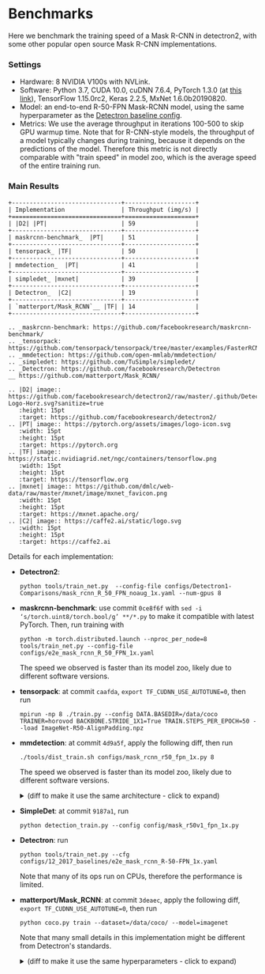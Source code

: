 
# Benchmarks

Here we benchmark the training speed of a Mask R-CNN in detectron2,
with some other popular open source Mask R-CNN implementations.


### Settings

* Hardware: 8 NVIDIA V100s with NVLink.
* Software: Python 3.7, CUDA 10.0, cuDNN 7.6.4, PyTorch 1.3.0 (at
  [this link](https://download.pytorch.org/whl/nightly/cu100/torch-1.3.0%2Bcu100-cp37-cp37m-linux_x86_64.whl)),
  TensorFlow 1.15.0rc2, Keras 2.2.5, MxNet 1.6.0b20190820.
* Model: an end-to-end R-50-FPN Mask-RCNN model, using the same hyperparameter as the
	[Detectron baseline config](https://github.com/facebookresearch/Detectron/blob/master/configs/12_2017_baselines/e2e_mask_rcnn_R-50-FPN_1x.yaml).
* Metrics: We use the average throughput in iterations 100-500 to skip GPU warmup time.
	Note that for R-CNN-style models, the throughput of a model typically changes during training, because
	it depends on the predictions of the model. Therefore this metric is not directly comparable with
	"train speed" in model zoo, which is the average speed of the entire training run.


### Main Results

```eval_rst
+-------------------------------+--------------------+
| Implementation                | Throughput (img/s) |
+===============================+====================+
| |D2| |PT|                     | 59                 |
+-------------------------------+--------------------+
| maskrcnn-benchmark_  |PT|     | 51                 |
+-------------------------------+--------------------+
| tensorpack_ |TF|              | 50                 |
+-------------------------------+--------------------+
| mmdetection_  |PT|            | 41                 |
+-------------------------------+--------------------+
| simpledet_ |mxnet|            | 39                 |
+-------------------------------+--------------------+
| Detectron_  |C2|              | 19                 |
+-------------------------------+--------------------+
| `matterport/Mask_RCNN`__ |TF| | 14                 |
+-------------------------------+--------------------+

.. _maskrcnn-benchmark: https://github.com/facebookresearch/maskrcnn-benchmark/
.. _tensorpack: https://github.com/tensorpack/tensorpack/tree/master/examples/FasterRCNN
.. _mmdetection: https://github.com/open-mmlab/mmdetection/
.. _simpledet: https://github.com/TuSimple/simpledet/
.. _Detectron: https://github.com/facebookresearch/Detectron
__ https://github.com/matterport/Mask_RCNN/

.. |D2| image:: https://github.com/facebookresearch/detectron2/raw/master/.github/Detectron2-Logo-Horz.svg?sanitize=true
   :height: 15pt
   :target: https://github.com/facebookresearch/detectron2/
.. |PT| image:: https://pytorch.org/assets/images/logo-icon.svg
   :width: 15pt
   :height: 15pt
   :target: https://pytorch.org
.. |TF| image:: https://static.nvidiagrid.net/ngc/containers/tensorflow.png
   :width: 15pt
   :height: 15pt
   :target: https://tensorflow.org
.. |mxnet| image:: https://github.com/dmlc/web-data/raw/master/mxnet/image/mxnet_favicon.png
   :width: 15pt
   :height: 15pt
   :target: https://mxnet.apache.org/
.. |C2| image:: https://caffe2.ai/static/logo.svg
   :width: 15pt
   :height: 15pt
   :target: https://caffe2.ai
```


Details for each implementation:

* __Detectron2__:
  ```
  python tools/train_net.py  --config-file configs/Detectron1-Comparisons/mask_rcnn_R_50_FPN_noaug_1x.yaml --num-gpus 8
  ```

* __maskrcnn-benchmark__: use commit `0ce8f6f` with `sed -i ‘s/torch.uint8/torch.bool/g’ **/*.py` to make it compatible with latest PyTorch.
  Then, run training with
  ```
  python -m torch.distributed.launch --nproc_per_node=8 tools/train_net.py --config-file configs/e2e_mask_rcnn_R_50_FPN_1x.yaml
  ```
  The speed we observed is faster than its model zoo, likely due to different software versions.

* __tensorpack__: at commit `caafda`, `export TF_CUDNN_USE_AUTOTUNE=0`, then run
  ```
  mpirun -np 8 ./train.py --config DATA.BASEDIR=/data/coco TRAINER=horovod BACKBONE.STRIDE_1X1=True TRAIN.STEPS_PER_EPOCH=50 --load ImageNet-R50-AlignPadding.npz
  ```

* __mmdetection__: at commit `4d9a5f`, apply the following diff, then run
	```
	./tools/dist_train.sh configs/mask_rcnn_r50_fpn_1x.py 8
	```

    The speed we observed is faster than its model zoo, likely due to different software versions.

	<details>
	<summary>
	(diff to make it use the same architecture - click to expand)
	</summary>
	```diff
	diff --git i/configs/mask_rcnn_r50_fpn_1x.py w/configs/mask_rcnn_r50_fpn_1x.py
	index 04f6d22..ed721f2 100644
	--- i/configs/mask_rcnn_r50_fpn_1x.py
	+++ w/configs/mask_rcnn_r50_fpn_1x.py
	@@ -1,14 +1,15 @@
	# model settings
	model = dict(
		type='MaskRCNN',
	-    pretrained='torchvision://resnet50',
	+    pretrained='open-mmlab://resnet50_caffe',
		backbone=dict(
			type='ResNet',
			depth=50,
			num_stages=4,
			out_indices=(0, 1, 2, 3),
			frozen_stages=1,
	-        style='pytorch'),
	+        norm_cfg=dict(type="BN", requires_grad=False),
	+        style='caffe'),
		neck=dict(
			type='FPN',
			in_channels=[256, 512, 1024, 2048],
	@@ -115,7 +116,7 @@ test_cfg = dict(
	dataset_type = 'CocoDataset'
	data_root = 'data/coco/'
	img_norm_cfg = dict(
	-    mean=[123.675, 116.28, 103.53], std=[58.395, 57.12, 57.375], to_rgb=True)
	+    mean=[123.675, 116.28, 103.53], std=[1.0, 1.0, 1.0], to_rgb=False)
	train_pipeline = [
		dict(type='LoadImageFromFile'),
		dict(type='LoadAnnotations', with_bbox=True, with_mask=True),
	```
	</details>

* __SimpleDet__: at commit `9187a1`, run
	```
	python detection_train.py --config config/mask_r50v1_fpn_1x.py
	```

* __Detectron__: run
  ```
  python tools/train_net.py --cfg configs/12_2017_baselines/e2e_mask_rcnn_R-50-FPN_1x.yaml
  ```
  Note that many of its ops run on CPUs, therefore the performance is limited.

* __matterport/Mask_RCNN__: at commit `3deaec`, apply the following diff, `export TF_CUDNN_USE_AUTOTUNE=0`, then run
	```
	python coco.py train --dataset=/data/coco/ --model=imagenet
	```
  Note that many small details in this implementation might be different
  from Detectron's standards.

	<details>
	<summary>
	(diff to make it use the same hyperparameters - click to expand)
	</summary>
	```diff
	diff --git i/mrcnn/model.py w/mrcnn/model.py
	index 62cb2b0..61d7779 100644
	--- i/mrcnn/model.py
	+++ w/mrcnn/model.py
	@@ -2367,8 +2367,8 @@ class MaskRCNN():
				epochs=epochs,
				steps_per_epoch=self.config.STEPS_PER_EPOCH,
				callbacks=callbacks,
	-            validation_data=val_generator,
	-            validation_steps=self.config.VALIDATION_STEPS,
	+            #validation_data=val_generator,
	+            #validation_steps=self.config.VALIDATION_STEPS,
				max_queue_size=100,
				workers=workers,
				use_multiprocessing=True,
	diff --git i/mrcnn/parallel_model.py w/mrcnn/parallel_model.py
	index d2bf53b..060172a 100644
	--- i/mrcnn/parallel_model.py
	+++ w/mrcnn/parallel_model.py
	@@ -32,6 +32,7 @@ class ParallelModel(KM.Model):
			keras_model: The Keras model to parallelize
			gpu_count: Number of GPUs. Must be > 1
			"""
	+        super().__init__()
			self.inner_model = keras_model
			self.gpu_count = gpu_count
			merged_outputs = self.make_parallel()
	diff --git i/samples/coco/coco.py w/samples/coco/coco.py
	index 5d172b5..239ed75 100644
	--- i/samples/coco/coco.py
	+++ w/samples/coco/coco.py
	@@ -81,7 +81,10 @@ class CocoConfig(Config):
		IMAGES_PER_GPU = 2

		# Uncomment to train on 8 GPUs (default is 1)
	-    # GPU_COUNT = 8
	+    GPU_COUNT = 8
	+    BACKBONE = "resnet50"
	+    STEPS_PER_EPOCH = 50
	+    TRAIN_ROIS_PER_IMAGE = 512

		# Number of classes (including background)
		NUM_CLASSES = 1 + 80  # COCO has 80 classes
	@@ -496,29 +499,10 @@ if __name__ == '__main__':
			# *** This training schedule is an example. Update to your needs ***

			# Training - Stage 1
	-        print("Training network heads")
			model.train(dataset_train, dataset_val,
						learning_rate=config.LEARNING_RATE,
						epochs=40,
	-                    layers='heads',
	-                    augmentation=augmentation)
	-
	-        # Training - Stage 2
	-        # Finetune layers from ResNet stage 4 and up
	-        print("Fine tune Resnet stage 4 and up")
	-        model.train(dataset_train, dataset_val,
	-                    learning_rate=config.LEARNING_RATE,
	-                    epochs=120,
	-                    layers='4+',
	-                    augmentation=augmentation)
	-
	-        # Training - Stage 3
	-        # Fine tune all layers
	-        print("Fine tune all layers")
	-        model.train(dataset_train, dataset_val,
	-                    learning_rate=config.LEARNING_RATE / 10,
	-                    epochs=160,
	-                    layers='all',
	+                    layers='3+',
						augmentation=augmentation)

		elif args.command == "evaluate":
	```
	</details>
